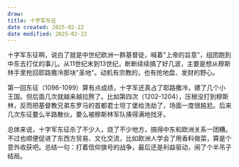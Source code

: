 ```yaml
---
draw:
title: 十字军东征
date created: 2025-02-22
date modified: 2025-02-22
---
```


十字军东征啊，说白了就是中世纪欧洲一群基督徒，喊着"上帝的旨意"，组团跑到中东去打仗的事儿。从11世纪末到13世纪，断断续续搞了好几波，主要是想从穆斯林手里抢回耶路撒冷那块"圣地"。动机有宗教的，也有抢地盘、发财的野心。

第一回东征（1096-1099）算有点成绩，十字军还真占了耶路撒冷，建了几个小王国。但后面几次就越来越拉胯了。比如第四次（1202-1204），压根没打到穆斯林，反而把基督教兄弟东罗马的首都君士坦丁堡给洗劫了，场面一度很尴尬。后来几次东征要么半路散伙，要么被穆斯林军队揍得满地找牙。

总体来说，十字军东征杀了不少人，烧了不少地方，搞得中东和欧洲关系一团糟。不过也顺便促进了东西方贸易、文化交流，比如欧洲人学会了用香料做菜，算是个意外收获吧。总结一句：打着信仰旗号的战争，最后还是利益驱动，闹了个半吊子结局。
